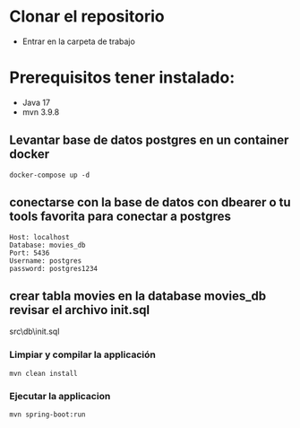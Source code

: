 

# Clonar el repositorio

- Entrar en la carpeta de trabajo

# Prerequisitos tener instalado:

- Java 17
- mvn 3.9.8

## Levantar base de datos postgres en un container docker

```
docker-compose up -d
```

## conectarse con la base de datos con dbearer o tu tools favorita para conectar a postgres

```
Host: localhost
Database: movies_db
Port: 5436
Username: postgres
password: postgres1234
```


## crear tabla movies en la database movies_db revisar el archivo init.sql

src\db\init.sql


###  Limpiar y compilar la applicación

```
mvn clean install
```

### Ejecutar la applicacion

```
mvn spring-boot:run
```
